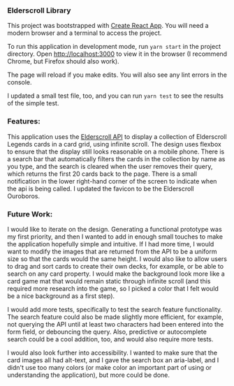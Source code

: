 ### Elderscroll Library

This project was bootstrapped with [Create React App](https://github.com/facebook/create-react-app). You will need a modern browser and a terminal to access the project. 

To run this application in development mode, run `yarn start` in the project directory. 
Open [http://localhost:3000](http://localhost:3000) to view it in the browser (I recommend Chrome, but Firefox should also work).

The page will reload if you make edits. You will also see any lint errors in the console. 

I updated a small test file, too, and you can run `yarn test` to see the results of the simple test. 

### Features: 
This application uses the [Elderscroll API](https://docs.elderscrollslegends.io/) to display a collection of Elderscroll Legends cards in a card grid, using infinite scroll. The design uses flexbox to ensure that the display still looks reasonable on a mobile phone. There is a search bar that automatically filters the cards in the collection by name as you type, and the search is cleared when the user removes their query, which returns the first 20 cards back to the page. There is a small notification in the lower right-hand corner of the screen to indicate when the api is being called. I updated the favicon to be the Elderscroll Ouroboros. 

### Future Work: 
I would like to iterate on the design. Generating a functional prototype was my first priority, and then I wanted to add in enough small touches to make the application hopefully simple and intuitive. If I had more time, I would want to modify the images that are returned from the API to be a uniform size so that the cards would the same height. I would also like to allow users to drag and sort cards to create their own decks, for example, or be able to search on any card property. I would make the background look more like a card game mat that would remain static through infinite scroll (and this required more research into the game, so I picked a color that I felt would be a nice background as a first step).

I would add more tests, specifically to test the search feature functionality. The search feature could also be made slightly more efficient, for example, not querying the API until at least two characters had been entered into the form field, or debouncing the query. Also, predictive or autocomplete search could be a cool addition, too, and would also require more tests.

I would also look further into accessibility. I wanted to make sure that the card images all had alt-text, and I gave the search box an aria-label, and I didn't use too many colors (or make color an important part of using or understanding the application), but more could be done.
 